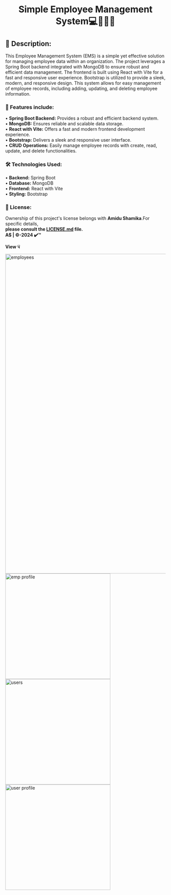 <h1 align="center">Simple Employee Management System💻🕵️‍♀️📄</h1>

## 🔰 Description:
This Employee Management System (EMS) is a simple yet effective solution for managing employee data within an organization. The project leverages a Spring Boot backend integrated with MongoDB to ensure robust and efficient data management. The frontend is built using React with Vite for a fast and responsive user experience. Bootstrap is utilized to provide a sleek, modern, and responsive design. This system allows for easy management of employee records, including adding, updating, and deleting employee information.

### 🔑 Features include:
• **Spring Boot Backend:** Provides a robust and efficient backend system.<br>
• **MongoDB:** Ensures reliable and scalable data storage.<br>
• **React with Vite:** Offers a fast and modern frontend development experience.<br>
• **Bootstrap:** Delivers a sleek and responsive user interface.<br>
• **CRUD Operations:** Easily manage employee records with create, read, update, and delete functionalities.

### 🛠 Technologies Used:
• **Backend:** Spring Boot<br>
• **Database:** MongoDB<br>
• **Frontend:** React with Vite<br>
• **Styling:** Bootstrap

### 🔺 License:
Ownership of this project's license belongs with **Amidu Shamika**.For specific details,<br> 
**please consult the [LICENSE.md](https://github.com/Amidu99/ReactSpringBootMongoDB-Demo/blob/main/LICENSE) file.** <br>
**A$ | ©️-2024 ✔️™️**

**View ☟**

<img src="https://github.com/user-attachments/assets/3afc7388-cbc5-47d6-9619-e76761f1d7c1" width="1000" alt="employees"><br>
<img src="https://github.com/user-attachments/assets/6da977b6-8a80-4208-8cf2-de43eca78ebe" width="330" alt="emp profile">
<img src="https://github.com/user-attachments/assets/626939ac-0771-4652-9872-8963bdc7bb73" width="330" alt="users">
<img src="https://github.com/user-attachments/assets/57a3a516-99b2-46de-8443-6c35267c4b90" width="330" alt="user profile">
